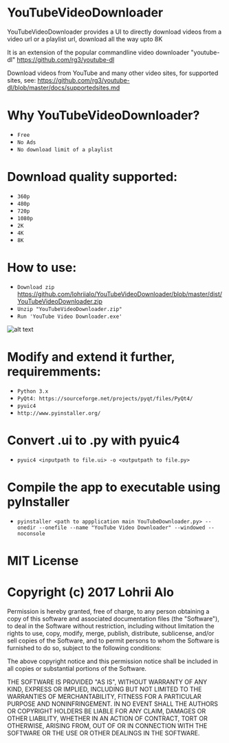 # YouTubeVideoDownloader
YouTubeVideoDownloader provides a UI to directly download videos from a video url or a playlist url, download all the way upto 8K

It is an extension of the popular commandline video downloader "youtube-dl" https://github.com/rg3/youtube-dl

Download videos from YouTube and many other video sites, for supported sites, see: https://github.com/rg3/youtube-dl/blob/master/docs/supportedsites.md

# Why YouTubeVideoDownloader?
 - `Free`
 - `No Ads`
 - `No download limit of a playlist`

# Download quality supported:
 - `360p`
 - `480p`
 - `720p`
 - `1080p`
 - `2K`
 - `4K`
 - `8K`
 
# How to use:
- `Download zip` https://github.com/lohriialo/YouTubeVideoDownloader/blob/master/dist/YouTubeVideoDownloader.zip
- `Unzip "YouTubeVideoDownloader.zip"`
- `Run 'YouTube Video Downloader.exe'`

![alt text](https://github.com/lohriialo/YouTubeVideoDownloader/blob/master/Capture.PNG)

# Modify and extend it further, requiremments:
- `Python 3.x`
- `PyQt4: https://sourceforge.net/projects/pyqt/files/PyQt4/`
- `pyuic4`
- `http://www.pyinstaller.org/`

# Convert .ui to .py with pyuic4
- `pyuic4 <inputpath to file.ui> -o <outputpath to file.py>`

# Compile the app to executable using pyInstaller
- `pyinstaller <path to appplication main YouTubeDownloader.py> --onedir --onefile --name "YouTube Video Downloader" --windowed --noconsole`


# MIT License
# Copyright (c) 2017 Lohrii Alo

Permission is hereby granted, free of charge, to any person obtaining a copy
of this software and associated documentation files (the "Software"), to deal
in the Software without restriction, including without limitation the rights
to use, copy, modify, merge, publish, distribute, sublicense, and/or sell
copies of the Software, and to permit persons to whom the Software is
furnished to do so, subject to the following conditions:

The above copyright notice and this permission notice shall be included in all
copies or substantial portions of the Software.

THE SOFTWARE IS PROVIDED "AS IS", WITHOUT WARRANTY OF ANY KIND, EXPRESS OR
IMPLIED, INCLUDING BUT NOT LIMITED TO THE WARRANTIES OF MERCHANTABILITY,
FITNESS FOR A PARTICULAR PURPOSE AND NONINFRINGEMENT. IN NO EVENT SHALL THE
AUTHORS OR COPYRIGHT HOLDERS BE LIABLE FOR ANY CLAIM, DAMAGES OR OTHER
LIABILITY, WHETHER IN AN ACTION OF CONTRACT, TORT OR OTHERWISE, ARISING FROM,
OUT OF OR IN CONNECTION WITH THE SOFTWARE OR THE USE OR OTHER DEALINGS IN THE
SOFTWARE.
